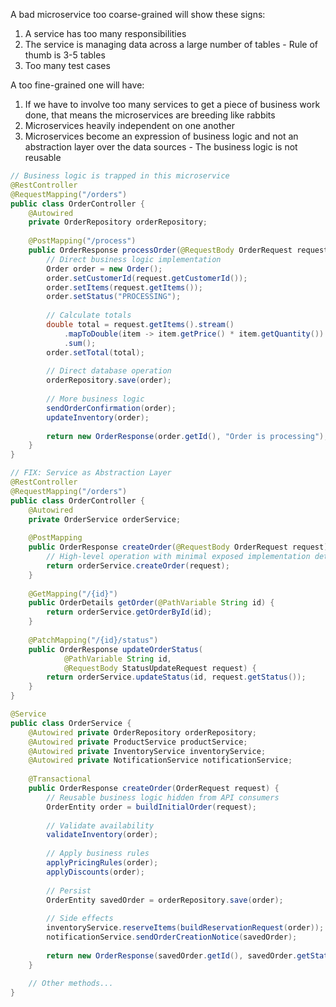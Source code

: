 A bad microservice too coarse-grained will show these signs:

1. A service has too many responsibilities
2. The service is managing data across a large number of tables - Rule of thumb is 3-5 tables
3. Too many test cases

A too fine-grained one will have:

1. If we have to involve too many services to get a piece of business work done, that means the microservices are breeding like rabbits
2. Microservices heavily independent on one another
3. Microservices become an expression of business logic and not an abstraction layer over the data sources - The business logic is not reusable

```java
// Business logic is trapped in this microservice
@RestController
@RequestMapping("/orders")
public class OrderController {
    @Autowired
    private OrderRepository orderRepository;
    
    @PostMapping("/process")
    public OrderResponse processOrder(@RequestBody OrderRequest request) {
        // Direct business logic implementation
        Order order = new Order();
        order.setCustomerId(request.getCustomerId());
        order.setItems(request.getItems());
        order.setStatus("PROCESSING");
        
        // Calculate totals
        double total = request.getItems().stream()
            .mapToDouble(item -> item.getPrice() * item.getQuantity())
            .sum();
        order.setTotal(total);
        
        // Direct database operation
        orderRepository.save(order);
        
        // More business logic
        sendOrderConfirmation(order);
        updateInventory(order);
        
        return new OrderResponse(order.getId(), "Order is processing");
    }
}

// FIX: Service as Abstraction Layer
@RestController
@RequestMapping("/orders")
public class OrderController {
    @Autowired
    private OrderService orderService;
    
    @PostMapping
    public OrderResponse createOrder(@RequestBody OrderRequest request) {
        // High-level operation with minimal exposed implementation details
        return orderService.createOrder(request);
    }
    
    @GetMapping("/{id}")
    public OrderDetails getOrder(@PathVariable String id) {
        return orderService.getOrderById(id);
    }
    
    @PatchMapping("/{id}/status")
    public OrderResponse updateOrderStatus(
            @PathVariable String id, 
            @RequestBody StatusUpdateRequest request) {
        return orderService.updateStatus(id, request.getStatus());
    }
}

@Service
public class OrderService {
    @Autowired private OrderRepository orderRepository;
    @Autowired private ProductService productService;
    @Autowired private InventoryService inventoryService;
    @Autowired private NotificationService notificationService;
    
    @Transactional
    public OrderResponse createOrder(OrderRequest request) {
        // Reusable business logic hidden from API consumers
        OrderEntity order = buildInitialOrder(request);
        
        // Validate availability
        validateInventory(order);
        
        // Apply business rules
        applyPricingRules(order);
        applyDiscounts(order);
        
        // Persist
        OrderEntity savedOrder = orderRepository.save(order);
        
        // Side effects
        inventoryService.reserveItems(buildReservationRequest(order));
        notificationService.sendOrderCreationNotice(savedOrder);
        
        return new OrderResponse(savedOrder.getId(), savedOrder.getStatus());
    }
    
    // Other methods...
}
```